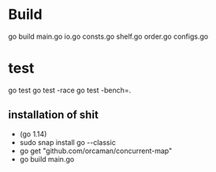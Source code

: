 
# Build

go build main.go io.go consts.go shelf.go order.go configs.go

# test

go test
go test -race
go test -bench=.


## installation of shit

- (go 1.14)
- sudo snap install go --classic
- go get "github.com/orcaman/concurrent-map"
- go build main.go
